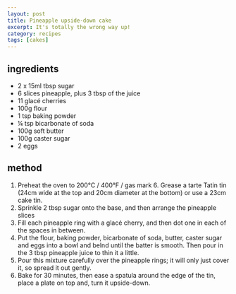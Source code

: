 ```yaml
---
layout: post
title: Pineapple upside-down cake
excerpt: It's totally the wrong way up!
category: recipes
tags: [cakes]
---
```


ingredients
-----------

* 2 x 15ml tbsp sugar
* 6 slices pineapple, plus 3 tbsp of the juice
* 11 glac&eacute; cherries
* 100g flour
* 1 tsp baking powder
* &frac14; tsp bicarbonate of soda
* 100g soft butter
* 100g caster sugar
* 2 eggs

method
------

1. Preheat the oven to 200&deg;C / 400&deg;F / gas mark  6. Grease a tarte Tatin tin (24cm wide at the top and 20cm diameter at the bottom) or use a 23cm cake tin.
2. Sprinkle 2 tbsp sugar onto the base, and then arrange the pineapple slices
3. Fill each pineapple ring with a glac&eacute; cherry, and then dot one in each of the spaces in between. 
4. Put the flour, baking powder, bicarbonate of soda, butter, caster sugar and eggs into a bowl and belnd until the batter is smooth. Then pour in the 3 tbsp pineapple juice to thin it a little. 
5. Pour this mixture carefully over the pineapple rings; it will only just cover it, so spread it out gently. 
6. Bake for 30 minutes, then ease a spatula around the edge of the tin, place a plate on top and, turn it upside-down.
